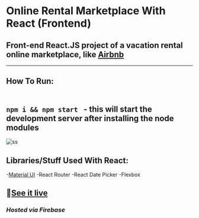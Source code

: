 # Online Rental Marketplace With React (Frontend)
## Front-end React.JS project of a vacation rental online marketplace, like [Airbnb](https://www.airbnb.co.in/)
---

## How To Run:
<code> npm i && npm start </code> - this will start the development server after installing the node modules
---
![ss](https://user-images.githubusercontent.com/55017730/92151173-4dde0380-ee3e-11ea-8b36-aaec948a3054.png)


## Libraries/Stuff Used With React:
-[Material UI](https://material-ui.com/)
-React Router
-React Date Picker
-Flexbox


## 🎌[See it live](https://airbnb-clone-c3424.web.app/)
### *Hosted via Firebase*
